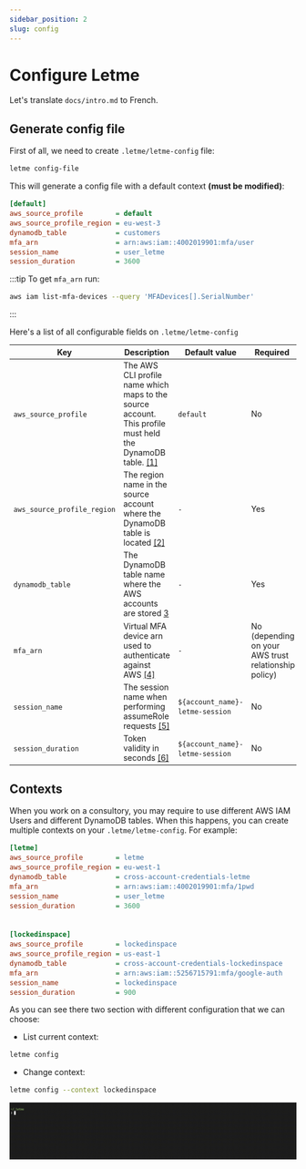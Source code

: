 ```yaml
---
sidebar_position: 2
slug: config
---
```


# Configure Letme

Let's translate `docs/intro.md` to French.

## Generate config file

First of all, we need to create `.letme/letme-config` file:
```bash
letme config-file
```

This will generate a config file with a default context **(must be modified)**:

```ini
[default]
aws_source_profile        = default
aws_source_profile_region = eu-west-3
dynamodb_table            = customers
mfa_arn                   = arn:aws:iam::4002019901:mfa/user
session_name              = user_letme
session_duration          = 3600
```

:::tip
To get `mfa_arn` run:
```bash
aws iam list-mfa-devices --query 'MFADevices[].SerialNumber'
```
:::

Here's a list of all configurable fields on `.letme/letme-config`

| Key                           | Description | Default value | Required | Type |
| ----------------------------- | ----------- | ------------- | -------- | ---- |
| ``aws_source_profile``        | The AWS CLI profile name which maps to the source account. This profile must held the DynamoDB table. [[1]](https://docs.aws.amazon.com/IAM/latest/UserGuide/reference_policies_elements_principal.html) | ``default`` | No | ``string`` |
| ``aws_source_profile_region`` | The region name in the source account where the DynamoDB table is located [[2]](https://docs.aws.amazon.com/AWSEC2/latest/UserGuide/using-regions-availability-zones.html) | ``-`` | Yes | ``string`` |
| ``dynamodb_table``            | The DynamoDB table name where the AWS accounts are stored [3](#setting-up-the-aws-infrastructure-required-by-letme) | ``-`` | Yes | ``string`` |
| ``mfa_arn``                   | Virtual MFA device arn used to authenticate against AWS [[4]](https://docs.aws.amazon.com/cli/latest/reference/iam/list-mfa-devices.html)  | ``-`` | No (depending on your AWS trust relationship policy) | ``string`` |
| ``session_name``              | The session name when performing assumeRole requests [[5]](https://awscli.amazonaws.com/v2/documentation/api/2.0.33/reference/sts/assume-role.html#options)| ``${account_name}-letme-session`` | No | ``string`` |
| ``session_duration``          | Token validity in seconds [[6]](https://docs.aws.amazon.com/IAM/latest/UserGuide/id_roles_use.html#id_roles_use_view-role-max-session)| ``${account_name}-letme-session`` | No | ``string`` |


## Contexts

When you work on a consultory, you may require to use different AWS IAM Users and different DynamoDB tables. When this happens, you can create multiple contexts on your `.letme/letme-config`. For example:

```ini
[letme]
aws_source_profile        = letme
aws_source_profile_region = eu-west-1
dynamodb_table            = cross-account-credentials-letme
mfa_arn                   = arn:aws:iam::4002019901:mfa/1pwd
session_name              = user_letme
session_duration          = 3600


[lockedinspace]
aws_source_profile        = lockedinspace
aws_source_profile_region = us-east-1
dynamodb_table            = cross-account-credentials-lockedinspace
mfa_arn                   = arn:aws:iam::5256715791:mfa/google-auth
session_name              = lockedinspace
session_duration          = 900
```

As you can see there two section with different configuration that we can choose:

- List current context:
```bash
letme config
```
- Change context:
```bash
letme config --context lockedinspace
```

![](./img/letme-config-context.gif)